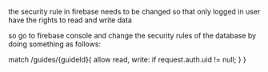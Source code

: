 the security rule in firebase needs to be changed so that
only logged in user have the rights to read and write data

so go to firebase console and change the security rules of the database by doing something as follows:

match /guides/{guideId}{
allow read, write: if request.auth.uid != null;
}
}
